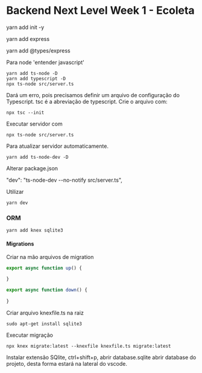 # Backend Next Level Week 1 - Ecoleta

yarn add init -y

yarn add express

yarn add @types/express

Para node 'entender javascript'

```console
yarn add ts-node -D
yarn add typescript -D
npx ts-node src/server.ts
```

Dará um erro, pois precisamos definir um arquivo de configuração do Typescript. tsc é a abreviação de typescript. Crie o arquivo com:

```console
npx tsc --init

```

Executar servidor com

```console
npx ts-node src/server.ts
```

Para atualizar servidor automaticamente.

```console
yarn add ts-node-dev -D
```

Alterar package.json

"dev": "ts-node-dev --no-notify src/server.ts",

Utilizar 

```console
yarn dev
```

### ORM

```console
yarn add knex sqlite3
```

#### Migrations

Criar na mão arquivos de migration

```js
export async function up() {

}

export async function down() {
  
}
```

Criar arquivo knexfile.ts na raiz

```console
sudo apt-get install sqlite3

```

Executar migração
```console
npx knex migrate:latest --knexfile knexfile.ts migrate:latest
```

Instalar extensão SQlite, ctrl+shift+p, abrir database.sqlite abrir database do projeto, desta forma estará na lateral do vscode.

```console

```

```console

```

```console

```

```console

```

```console

```